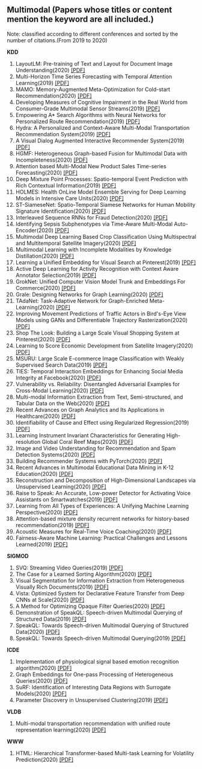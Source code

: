 ## Multimodal (Papers whose titles or content mention the keyword are all included.)
Note: classified according to different conferences and sorted by the number of citations.(From 2019 to 2020)

__KDD__
1. LayoutLM: Pre-training of Text and Layout for Document Image Understanding(2020) [[PDF]](https://dl.acm.org/doi/pdf/10.1145/3394486.3403172)
2. Multi-Horizon Time Series Forecasting with Temporal Attention Learning(2019) [[PDF]](https://dl.acm.org/doi/pdf/10.1145/3292500.3330662)
3. MAMO: Memory-Augmented Meta-Optimization for Cold-start Recommendation(2020) [[PDF]](https://dl.acm.org/doi/pdf/10.1145/3394486.3403113)
4. Developing Measures of Cognitive Impairment in the Real World from Consumer-Grade Multimodal Sensor Streams(2019) [[PDF]](https://dl.acm.org/doi/pdf/10.1145/3292500.3330690)
5. Empowering A* Search Algorithms with Neural Networks for Personalized Route Recommendation(2019) [[PDF]](https://dl.acm.org/doi/pdf/10.1145/3292500.3330824)
6. Hydra: A Personalized and Context-Aware Multi-Modal Transportation Recommendation System(2019) [[PDF]](https://dl.acm.org/doi/pdf/10.1145/3292500.3330660)
7. A Visual Dialog Augmented Interactive Recommender System(2019) [[PDF]](https://dl.acm.org/doi/pdf/10.1145/3292500.3330991)
8. HGMF: Heterogeneous Graph-based Fusion for Multimodal Data with Incompleteness(2020) [[PDF]](https://dl.acm.org/doi/pdf/10.1145/3394486.3403182)
9. Attention based Multi-Modal New Product Sales Time-series Forecasting(2020) [[PDF]](https://dl.acm.org/doi/pdf/10.1145/3394486.3403362)
10. Deep Mixture Point Processes: Spatio-temporal Event Prediction with Rich Contextual Information(2019) [[PDF]](https://dl.acm.org/doi/pdf/10.1145/3292500.3330937)
11. HOLMES: Health OnLine Model Ensemble Serving for Deep Learning Models in Intensive Care Units(2020) [[PDF]](https://dl.acm.org/doi/pdf/10.1145/3394486.3403212)
12. ST-SiameseNet: Spatio-Temporal Siamese Networks for Human Mobility Signature Identification(2020) [[PDF]](https://dl.acm.org/doi/pdf/10.1145/3394486.3403183)
13. Interleaved Sequence RNNs for Fraud Detection(2020) [[PDF]](https://dl.acm.org/doi/pdf/10.1145/3394486.3403361)
14. Identifying Sepsis Subphenotypes via Time-Aware Multi-Modal Auto-Encoder(2020) [[PDF]](https://dl.acm.org/doi/pdf/10.1145/3394486.3403129)
15. Multimodal Deep Learning Based Crop Classification Using Multispectral and Multitemporal Satellite Imagery(2020) [[PDF]](https://dl.acm.org/doi/pdf/10.1145/3394486.3403375)
16. Multimodal Learning with Incomplete Modalities by Knowledge Distillation(2020) [[PDF]](https://dl.acm.org/doi/pdf/10.1145/3394486.3403234)
17. Learning a Unified Embedding for Visual Search at Pinterest(2019) [[PDF]](https://dl.acm.org/doi/pdf/10.1145/3292500.3330739)
18. Active Deep Learning for Activity Recognition with Context Aware Annotator Selection(2019) [[PDF]](https://dl.acm.org/doi/pdf/10.1145/3292500.3330688)
19. GrokNet: Unified Computer Vision Model Trunk and Embeddings For Commerce(2020) [[PDF]](https://dl.acm.org/doi/pdf/10.1145/3394486.3403311)
20. Grale: Designing Networks for Graph Learning(2020) [[PDF]](https://dl.acm.org/doi/pdf/10.1145/3394486.3403302)
21. TAdaNet: Task-Adaptive Network for Graph-Enriched Meta-Learning(2020) [[PDF]](https://dl.acm.org/doi/pdf/10.1145/3394486.3403230)
22. Improving Movement Predictions of Traffic Actors in Bird's-Eye View Models using GANs and Differentiable Trajectory Rasterization(2020) [[PDF]](https://dl.acm.org/doi/pdf/10.1145/3394486.3403283)
23. Shop The Look: Building a Large Scale Visual Shopping System at Pinterest(2020) [[PDF]](https://dl.acm.org/doi/pdf/10.1145/3394486.3403372)
24. Learning to Score Economic Development from Satellite Imagery(2020) [[PDF]](https://dl.acm.org/doi/pdf/10.1145/3394486.3403347)
25. MSURU: Large Scale E-commerce Image Classification with Weakly Supervised Search Data(2019) [[PDF]](https://dl.acm.org/doi/pdf/10.1145/3292500.3330696)
26. TIES: Temporal Interaction Embeddings for Enhancing Social Media Integrity at Facebook(2020) [[PDF]](https://dl.acm.org/doi/pdf/10.1145/3394486.3403364)
27. Vulnerability vs. Reliability: Disentangled Adversarial Examples for Cross-Modal Learning(2020) [[PDF]](https://dl.acm.org/doi/pdf/10.1145/3394486.3403084)
28. Multi-modal Information Extraction from Text, Semi-structured, and Tabular Data on the Web(2020) [[PDF]](https://dl.acm.org/doi/pdf/10.1145/3394486.3406468)
29. Recent Advances on Graph Analytics and Its Applications in Healthcare(2020) [[PDF]](https://dl.acm.org/doi/pdf/10.1145/3394486.3406469)
30. Identifiability of Cause and Effect using Regularized Regression(2019) [[PDF]](https://dl.acm.org/doi/pdf/10.1145/3292500.3330854)
31. Learning Instrument Invariant Characteristics for Generating High-resolution Global Coral Reef Maps(2020) [[PDF]](https://dl.acm.org/doi/pdf/10.1145/3394486.3403312)
32. Image and Video Understanding for Recommendation and Spam Detection Systems(2020) [[PDF]](https://dl.acm.org/doi/pdf/10.1145/3394486.3406485)
33. Building Recommender Systems with PyTorch(2020) [[PDF]](https://dl.acm.org/doi/pdf/10.1145/3394486.3406714)
34. Recent Advances in Multimodal Educational Data Mining in K-12 Education(2020) [[PDF]](https://dl.acm.org/doi/pdf/10.1145/3394486.3406471)
35. Reconstruction and Decomposition of High-Dimensional Landscapes via Unsupervised Learning(2020) [[PDF]](https://dl.acm.org/doi/pdf/10.1145/3394486.3403300)
36. Raise to Speak: An Accurate, Low-power Detector for Activating Voice Assistants on Smartwatches(2019) [[PDF]](https://dl.acm.org/doi/pdf/10.1145/3292500.3330761)
37. Learning from All Types of Experiences: A Unifying Machine Learning Perspective(2020) [[PDF]](https://dl.acm.org/doi/pdf/10.1145/3394486.3406462)
38. Attention-based mixture density recurrent networks for history-based recommendation(2019) [[PDF]](https://dl.acm.org/doi/pdf/10.1145/3326937.3341254)
39. Acoustic Measures for Real-Time Voice Coaching(2020) [[PDF]](https://dl.acm.org/doi/pdf/10.1145/3394486.3403326)
40. Fairness-Aware Machine Learning: Practical Challenges and Lessons Learned(2019) [[PDF]](https://dl.acm.org/doi/pdf/10.1145/3292500.3332280)

__SIGMOD__
1. SVQ: Streaming Video Queries(2019) [[PDF]](https://dl.acm.org/doi/pdf/10.1145/3299869.3320230)
2. The Case for a Learned Sorting Algorithm(2020) [[PDF]](https://dl.acm.org/doi/pdf/10.1145/3318464.3389752)
3. Visual Segmentation for Information Extraction from Heterogeneous Visually Rich Documents(2019) [[PDF]](https://dl.acm.org/doi/pdf/10.1145/3299869.3319867)
4. Vista: Optimized System for Declarative Feature Transfer from Deep CNNs at Scale(2020) [[PDF]](https://dl.acm.org/doi/pdf/10.1145/3318464.3389709)
5. A Method for Optimizing Opaque Filter Queries(2020) [[PDF]](https://dl.acm.org/doi/pdf/10.1145/3318464.3389766)
6. Demonstration of SpeakQL: Speech-driven Multimodal Querying of Structured Data(2019) [[PDF]](https://dl.acm.org/doi/pdf/10.1145/3299869.3320224)
7. SpeakQL: Towards Speech-driven Multimodal Querying of Structured Data(2020) [[PDF]](https://dl.acm.org/doi/pdf/10.1145/3318464.3389777)
8. SpeakQL: Towards Speech-driven Multimodal Querying(2019) [[PDF]](https://dl.acm.org/doi/pdf/10.1145/3299869.3300093)

__ICDE__
1. Implementation of physiological signal based emotion recognition algorithm(2020) [[PDF]](https://ieeexplore.ieee.org/stamp/stamp.jsp?tp=&arnumber=9153878)
2. Graph Embeddings for One-pass Processing of Heterogeneous Queries(2020) [[PDF]](https://ieeexplore.ieee.org/stamp/stamp.jsp?tp=&arnumber=9101362)
3. SuRF: Identification of Interesting Data Regions with Surrogate Models(2020) [[PDF]](https://ieeexplore.ieee.org/stamp/stamp.jsp?tp=&arnumber=9101598)
4. Parameter Discovery in Unsupervised Clustering(2019) [[PDF]](https://ieeexplore.ieee.org/stamp/stamp.jsp?tp=&arnumber=8731343)

__VLDB__
1.  Multi-modal transportation recommendation with unified route representation learning(2020) [[PDF]](https://dl.acm.org/doi/pdf/10.14778/3430915.3430924)

__WWW__
1. HTML: Hierarchical Transformer-based Multi-task Learning for Volatility Prediction(2020) [[PDF]](https://dl.acm.org/doi/pdf/10.1145/3366423.3380128)


